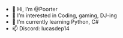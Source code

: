 - 👋 Hi, I’m @Poorter
- 👀 I’m interested in Coding, gaming, DJ-ing
- 🌱 I’m currently learning Python, C#
- 📫 Discord: lucasdep14
<!---
Poorter/Poorter is a ✨ special ✨ repository because its `README.md` (this file) appears on your GitHub profile.
You can click the Preview link to take a look at your changes.
--->
